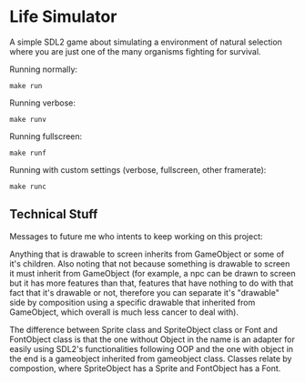 # Life Simulator

A simple SDL2 game about simulating a environment of natural selection where you are just one of the many organisms fighting for survival.

Running normally:
```
make run
```

Running verbose:
```
make runv
```

Running fullscreen:
```
make runf
```

Running with custom settings (verbose, fullscreen, other framerate):
```
make runc
```

## Technical Stuff

Messages to future me who intents to keep working on this project:

Anything that is drawable to screen inherits from GameObject or some of it's children. Also noting that not because something is drawable to screen it must inherit from GameObject (for example, a npc can be drawn to screen but it has more features than that, features that have nothing to do with that fact that it's drawable or not, therefore you can separate it's "drawable" side by composition using a specific drawable that inherited from GameObject, which overall is much less cancer to deal with).

The difference between Sprite class and SpriteObject class or Font and FontObject class is that the one without Object in the name is an adapter for easily using SDL2's functionalities following OOP and the one with object in the end is a gameobject inherited from gameobject class. Classes relate by compostion, where SpriteObject has a Sprite and FontObject has a Font.

